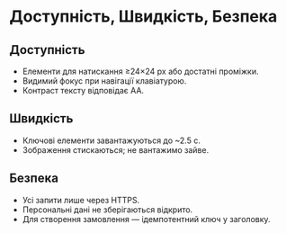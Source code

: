 # Доступність, Швидкість, Безпека

## Доступність
- Елементи для натискання ≥24×24 px або достатні проміжки.
- Видимий фокус при навігації клавіатурою.
- Контраст тексту відповідає AA.

## Швидкість
- Ключові елементи завантажуються до ~2.5 с.
- Зображення стискаються; не вантажимо зайве.

## Безпека
- Усі запити лише через HTTPS.
- Персональні дані не зберігаються відкрито.
- Для створення замовлення — ідемпотентний ключ у заголовку.
